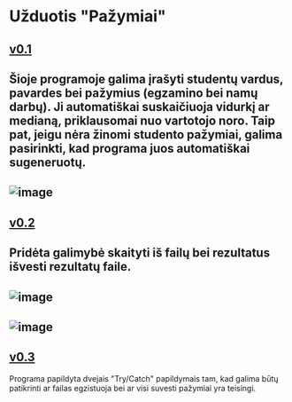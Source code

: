 # Užduotis "Pažymiai"
[v0.1](https://github.com/edgarasratas/oop-uzduotis-1/tree/v0.1)
-----------------------------------------------------------------------
Šioje programoje galima įrašyti studentų vardus, pavardes bei pažymius (egzamino bei namų darbų).
Ji automatiškai suskaičiuoja vidurkį ar medianą, priklausomai nuo vartotojo noro.
Taip pat, jeigu nėra žinomi studento pažymiai, galima pasirinkti, kad programa juos automatiškai sugeneruotų.
-------------------------------------------------------------------------
![image](https://user-images.githubusercontent.com/73912309/108605204-64abee80-73bb-11eb-90ff-9720a407bc53.png)
-------------------------------------
[v0.2](https://github.com/edgarasratas/oop-uzduotis-1/tree/v0.2)
-----------------------------------------------------------------------
Pridėta galimybė skaityti iš failų bei rezultatus išvesti rezultatų faile.
-----------------------------------------------------------------------
![image](https://user-images.githubusercontent.com/73912309/110829317-a6380700-82a0-11eb-854d-c8891dc0ad22.png)
-------------------------------------------------------------------------------------------------------------------
![image](https://user-images.githubusercontent.com/73912309/110829401-bf40b800-82a0-11eb-88e4-b5ee4a18c51b.png)
-------------------------------------------------------------------------------------------------------------------
[v0.3](https://github.com/edgarasratas/oop-uzduotis-1/tree/v0.3)
------------------------------------------------------------------------------------
Programa papildyta dvejais "Try/Catch" papildymais tam, kad galima būtų patikrinti ar failas egzistuoja bei ar visi suvesti pažymiai yra teisingi.
